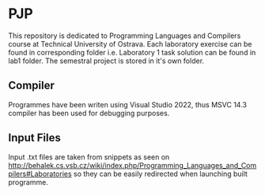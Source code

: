 # PJP
This repository is dedicated to Programming Languages and Compilers course at Technical University of Ostrava. Each laboratory exercise can be found in corresponding folder i.e. Laboratory 1 task solution can be found in lab1 folder. The semestral project is stored in it's own folder.

## Compiler
Programmes have been writen using Visual Studio 2022, thus MSVC 14.3 compiler has been used for debugging purposes.

## Input Files
Input .txt files are taken from snippets as seen on http://behalek.cs.vsb.cz/wiki/index.php/Programming_Languages_and_Compilers#Laboratories so they can be easily redirected when launching built programme.
